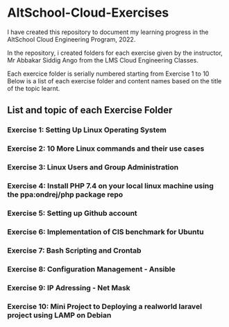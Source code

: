 # AltSchool-Cloud-Exercises
I have created this repository to document my learning progress in the AltSchool Cloud Engineering Program, 2022.

In the repository, i created folders for each exercise given by the instructor, Mr Abbakar Siddig Ango from the LMS Cloud Engineering Classes.

Each exercice folder is serially numbered starting from Exercise 1 to 10 Below is a list of each exercise folder and content names based on the title of the topic learnt.

## List and topic of each Exercise Folder

### Exercise 1: Setting Up Linux Operating System
### Exercise 2: 10 More Linux commands and their use cases
### Exercise 3: Linux Users and Group Administration
### Exercise 4: Install PHP 7.4 on your local linux machine using the ppa:ondrej/php package repo
### Exercise 5: Setting up Github account
### Exercise 6: Implementation of CIS benchmark for Ubuntu
### Exercise 7: Bash Scripting and Crontab
### Exercise 8: Configuration Management - Ansible
### Exercise 9: IP Adressing - Net Mask
### Exercise 10: Mini Project to Deploying a realworld laravel project using LAMP on Debian


